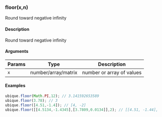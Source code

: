 ### floor(x,n)

Round toward negative infinity


#### Description

Round toward negative infinity  



#### Arguments

|Params|Type|Description
|---------|----|-----------
|`x` | number/array/matrix | number or array of values


#### Examples

```js
ubique.floor(Math.PI,12); // 3.141592653589
ubique.floor(3.78); // 3
ubique.floor([4.51,-1.4]); // [4, -2]
ubique.floor([[4.5134,-1.4345],[3.7809,0.0134]],2); // [[4.51, -1.44], [3.78, 0.01]]
```

